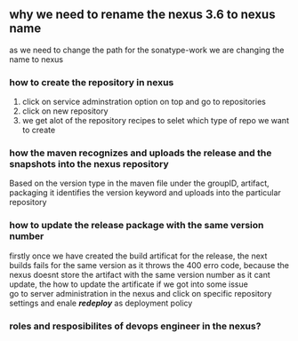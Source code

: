 ## why we need to rename the nexus 3.6 to nexus name
as we need to change the path for the sonatype-work we are changing the name to nexus

### how to create the repository in nexus
1. click on service adminstration option on top and go to repositories
2. click on new repository
3. we get alot of the repository recipes to selet which type of repo we want to create

### how the maven recognizes and uploads the release and the snapshots into the nexus repository
Based on the version type in the maven file under the groupID, artifact, packaging it identifies the version keyword and uploads into the particular repository

### how to update the release package with the same version number
firstly once we have created the build artificat for the release, the next builds fails for the same version as it throws the 400 erro code, because the nexus doesnt store the artifact with the same version number as it cant update, the how to update the artificate if we got into some issue <br/>
go to server administration in the nexus and click on specific repository settings and enale ***redeploy*** as deployment policy 

### roles and resposibilites of devops engineer in the nexus?

